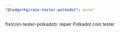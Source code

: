 ```yaml
---
"@ledgerhq/coin-tester-polkadot": minor
---
```


fix(coin-tester-polkadot): repair Polkadot coin tester
